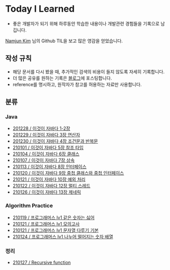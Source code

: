 # Today I Learned


* 좋은 개발자가 되기 위해 하루동안 학습한 내용이나 개발관련 경험들을 기록으로 남깁니다.

[Namjun Kim](https://github.com/namjunemy) 님의 Github TIL을 보고 많은 영감을 얻었습니다.

  

## 작성 규칙

* 해당 문서를 다시 봤을 때, 추가적인 검색의 비용이 들지 않도록 자세히 기록합니다.
* 더 많은 공유를 원하는 기록은 [블로그](https://velog.io/@tilsong)에 포스팅합니다.
* reference를 명시하고, 원작자가 참고를 허용하는 자료만 사용합니다.


## 분류

### Java

*  [201228 / 이것이 자바다 1-2장](https://github.com/tilsong/TIL/blob/main/thisisjava/thisisjava_chapter1-2.md)
*  [201229 / 이것이 자바다 3장 연산자](https://github.com/tilsong/TIL/blob/main/thisisjava/thisisjava_chapter3.md)
*  [201230 / 이것이 자바다 4장 조건문과 반복문](https://github.com/tilsong/TIL/blob/main/thisisjava/thisisjava_chapter4.md)
*  [210101 / 이것이 자바다 5장 참조 타입](https://github.com/tilsong/TIL/blob/main/thisisjava/thisisjava_chapter5.md)
*  [210104 / 이것이 자바다 6장 클래스](https://github.com/tilsong/TIL/blob/main/thisisjava/thisisjava_chapter6.md)
*  [210107 / 이것이 자바다 7장 상속](https://github.com/tilsong/TIL/blob/main/thisisjava/thisisjava_chapter7.md)
*  [210113 / 이것이 자바다 8장 인터페이스](https://github.com/tilsong/TIL/blob/main/thisisjava/thisisjava_chapter8.md)
*  [210120 / 이것이 자바다 9장 중첩 클래스와 중첩 인터페이스](https://github.com/tilsong/TIL/blob/main/thisisjava/thisisjava_chapter9.md)
*  [210121 / 이것이 자바다 10장 예외 처리](https://github.com/tilsong/TIL/blob/main/thisisjava/thisisjava_chapter10.md)
*  [210122 / 이것이 자바다 12장 멀티 스레드](https://github.com/tilsong/TIL/blob/main/thisisjava/thisisjava_chapter12.md)
*  [210126 / 이것이 자바다 13장 제네릭](https://github.com/tilsong/TIL/blob/main/thisisjava/thisisjava_chapter13.md)

### Algorithm Practice
*  [210119 / 프로그래머스 lv1 같은 숫자는 싫어](https://github.com/tilsong/TIL/blob/main/algorithm/practice/programmers%20lv1%20Non-contiguous%20number.md)
*  [210121 / 프로그래머스 lv1 모의고사](https://github.com/tilsong/TIL/blob/main/algorithm/practice/programmers%20lv1%20test.md)
*  [210121 / 프로그래머스 lv1 문자열 다루기 기본](https://github.com/tilsong/TIL/blob/main/algorithm/practice/programmers%20lv1%20String%20Control.md)
*  [210124 / 프로그래머스 lv1 나누어 떨어지는 숫자 배열](https://github.com/tilsong/TIL/blob/main/algorithm/practice/programmers%20lv1%20Divide%20Number%20Array.md)

### 정리
*  [210127 / Recursive function](https://github.com/tilsong/TIL/blob/main/myInfo/Recursive%20function.md)
 